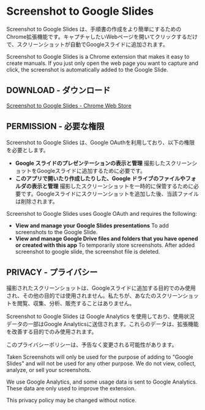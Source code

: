# Screenshot to Google Slides
Screenshot to Google Slides は、手順書の作成をより簡単にするためのChrome拡張機能です。キャプチャしたいWebページを開いてクリックするだけで、スクリーンショットが自動でGoogleスライドに追加されます。

Screenshot to Google Slides is a Chrome extension that makes it easy to create manuals.
If you just only open the web page you want to capture and click, the screenshot is automatically added to the Google Slide.


## DOWNLOAD - ダウンロード

[Screenshot to Google Slides - Chrome Web Store](https://chrome.google.com/webstore/detail/pancfmiiboiillelmbmkpkapokllmjgg)

## PERMISSION - 必要な権限
Screenshot to Google Slides は、Google OAuthを利用しており、以下の権限を必要とします。

- **Google スライドのプレゼンテーションの表示と管理** 撮影したスクリーンショットをGoogleスライドに追加するために必要です。
- **このアプリで開いたり作成したりした、Google ドライブのファイルやフォルダの表示と管理** 撮影したスクリーンショットを一時的に保管するために必要です。Googleスライドにスクリーンショットを追加した後、当該ファイルは削除されます。

Screenshot to Google Slides uses Google OAuth and requires the following:

- **View and manage your Google Slides presentations** To add screenshots to the Google Slide.
- **View and manage Google Drive files and folders that you have opened or created with this app** To temporarily store screenshots. After added screenshot to google slide, the screenshot file is deleted.


## PRIVACY - プライバシー
撮影されたスクリーンショットは、Googleスライドに追加する目的でのみ使用され、その他の目的では使用されません。私たちが、あなたのスクリーンショットを閲覧、収集、分析、販売することはありません。

Screenshot to Google Slides は Google Analytics を使用しており、使用状況データの一部はGoogle Analyticsに送信されます。これらのデータは、拡張機能を改善する目的でのみ使用されます。

このプライバシーポリシーは、予告なく変更される可能性があります。

Taken Screenshots will only be used for the purpose of adding to "Google Slides" and will not be used for any other purpose. We do not view, collect, analyze, or sell your screenshots.

We use Google Analytics, and some usage data is sent to Google Analytics. These data are only used to improve the extension.

This privacy policy may be changed without notice.

